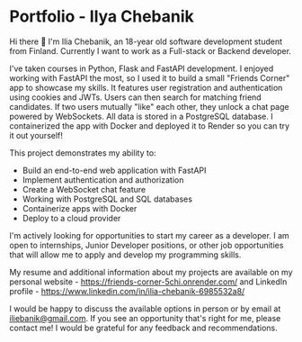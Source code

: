 # Portfolio - Ilya Chebanik

Hi there 👋 I'm Ilia Chebanik, an 18-year old software development student from Finland. Currently I want to work as a Full-stack or Backend developer.

I've taken courses in Python, Flask and FastAPI development. 
I enjoyed working with FastAPI the most, so I used it to build a small "Friends Corner" app to showcase my skills. 
It features user registration and authentication using cookies and JWTs. Users can then search for matching friend candidates.
If two users mutually "like" each other, they unlock a chat page powered by WebSockets. All data is stored in a PostgreSQL database. 
I containerized the app with Docker and deployed it to Render so you can try it out yourself!

This project demonstrates my ability to:

- Build an end-to-end web application with FastAPI
- Implement authentication and authorization 
- Create a WebSocket chat feature
- Working with PostgreSQL and SQL databases
- Containerize apps with Docker
- Deploy to a cloud provider




I'm actively looking for opportunities to start my career as a developer. 
I am open to internships, Junior Developer positions, or other job opportunities that will allow me to apply and develop my programming skills.

My resume and additional information about my projects are available on my personal website - https://friends-corner-5chi.onrender.com/ and LinkedIn profile - https://www.linkedin.com/in/ilia-chebanik-6985532a8/

I would be happy to discuss the available options in person or by email at iliebanik@gmail.com. 
If you see an opportunity that's right for me, please contact me! I would be grateful for any feedback and recommendations.
